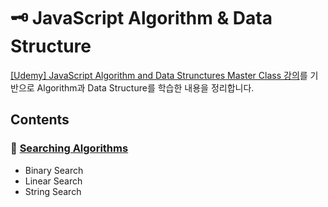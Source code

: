 # 🗝 JavaScript Algorithm & Data Structure

[[Udemy] JavaScript Algorithm and Data Strunctures Master Class 강의](https://www.udemy.com/course/best-javascript-data-structures/)를 기반으로 Algorithm과 Data Structure를 학습한 내용을 정리합니다.

## Contents

### 📌 [Searching Algorithms](https://github.com/youzysu/JavaScript_Algorithm_Data-Structure/blob/main/Searching%20Algorithms/Searching%20Algorithm.md)
- Binary Search
- Linear Search
- String Search
